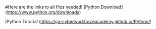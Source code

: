 #Here are the links to all files needed!
[Python Download] (https://www.python.org/downloads)

[Python Tutorial (https://ga-cyberworkforceacademy.github.io/Python/)




